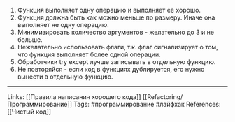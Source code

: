 1. Функция выполняет одну операцию и выполняет её хорошо. 
2. Функция должна быть как можно меньше по размеру. Иначе она выполняет не одну операцию. 
3. Минимизировать количество аргументов - желательно до 3 и не больше. 
4. Нежелательно использовать флаги, т.к. флаг сигнализирует о том, что функция выполняет более одной операции. 
5. Обработчики try except лучше записывать в отдельную функцию. 
6. Не повторяйся - если код в функциях дублируется, его нужно вынести в отдельную функцию. 

___
Links: [[Правила написания хорошего кода]] [[Refactoring/Программирование]]
Tags: #программирование #лайфхак 
References: [[Чистый код]]